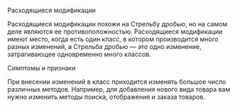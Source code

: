 Расходящиеся модификации

Расходящиеся модификации похожи на Стрельбу дробью, но на самом деле являются ее противоположностью. Расходящиеся модификации имеют место, когда есть один класс, в котором производится много разных изменений, а Стрельба дробью — это одно изменение, затрагивающее одновременно много классов.

Симптомы и признаки

При внесении изменений в класс приходится изменять большое число различных методов. Например, для добавления нового вида товара вам нужно изменить методы поиска, отображения и заказа товаров.
